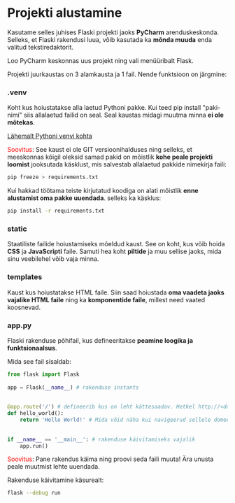 # Projekti alustamine

Kasutame selles juhises Flaski projekti jaoks **PyCharm** arenduskeskonda. Selleks, et Flaski rakendusi luua, võib kasutada ka **mõnda muuda** enda valitud tekstiredaktorit.

Loo PyCharm keskonnas uus projekt ning vali menüüribalt Flask.

Projekti juurkaustas on 3 alamkausta ja 1 fail. Nende funktsioon on järgmine:

### .venv

Koht kus hoiustatakse alla laetud Pythoni pakke. Kui teed pip install "paki-nimi" siis allalaetud failid on seal. Seal kaustas midagi muutma minna **ei ole mõtekas**.

[Lähemalt Pythoni venvi kohta](https://realpython.com/python-virtual-environments-a-primer/)

<span style="color: red">Soovitus</span>: See kaust ei ole GIT versioonihalduses ning selleks, et meeskonnas kõigil oleksid samad pakid on mõistlik **kohe peale projekti loomist** jooksutada käsklust, mis salvestab allalaetud pakkide nimekirja faili:

```bash
pip freeze > requirements.txt
```

Kui hakkad töötama teiste kirjutatud koodiga on alati mõistlik **enne alustamist oma pakke uuendada**. selleks ka käsklus:

```bash
pip install -r requirements.txt
```

### static

Staatiliste failide hoiustamiseks mõeldud kaust. See on koht, kus võib hoida **CSS** ja **JavaScripti** faile. Samuti hea koht **piltide** ja muu sellise jaoks, mida sinu veebilehel võib vaja minna. 

### templates

Kaust kus hoiustatakse HTML faile. Siin saad hoiustada **oma vaadeta jaoks vajalike HTML faile** ning ka **komponentide faile**, millest need vaated koosnevad.

### app.py

Flaski rakenduse põhifail, kus defineeritakse **peamine loogika ja funktsionaalsus**.

Mida see fail sisaldab:
```python
from flask import Flask
  
app = Flask(__name__) # rakenduse instants
  
  
@app.route('/') # defineerib kus on leht kättesaadav. Hetkel http://<domeen>/
def hello_world():
    return 'Hello World!' # Mida võid näha kui navigeerud sellele domeenile.
  
  
if __name__ == '__main__': # rakenduse käivitamiseks vajalik  
    app.run()
```

<span style="color: red">Soovitus</span>: Pane rakendus käima ning proovi seda faili muuta! Ära unusta peale muutmist lehte uuendada.

Rakenduse käivitamine käsurealt:
```bash
flask --debug run
```

